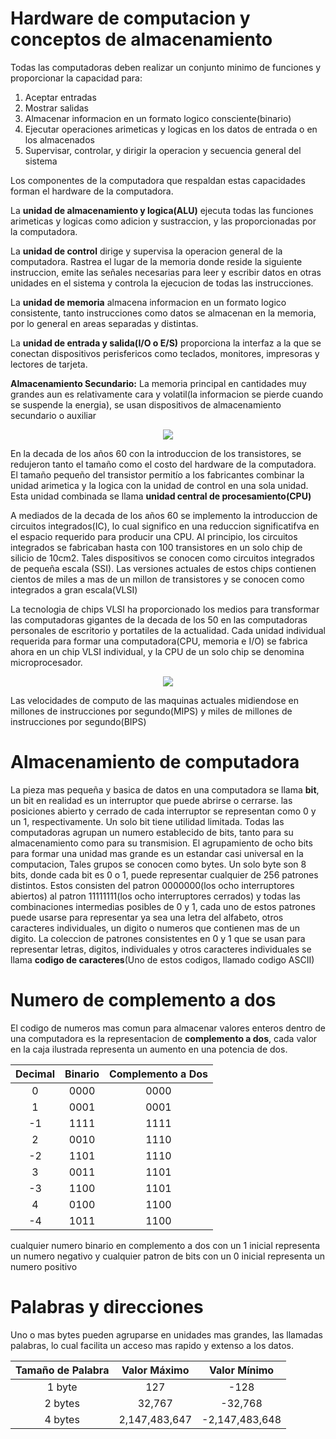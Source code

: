 # Hardware de computacion y conceptos de almacenamiento

Todas las computadoras deben realizar un conjunto minimo de funciones y proporcionar la capacidad para:

1. Aceptar entradas
2. Mostrar salidas
3. Almacenar informacion en un formato logico consciente(binario)
4. Ejecutar operaciones arimeticas y logicas en los datos de entrada o en los almacenados
5. Supervisar, controlar, y dirigir la operacion y secuencia general del sistema

Los componentes de la computadora que respaldan estas capacidades forman el hardware de la computadora.

La **unidad de almacenamiento y logica(ALU)** ejecuta todas las funciones arimeticas y logicas como adicion y sustraccion, y las proporcionadas por la computadora.

La **unidad de control** dirige y supervisa la operacion general de la computadora. Rastrea el lugar de la memoria donde reside la siguiente instruccion, emite las señales necesarias para leer y escribir datos en otras unidades en el sistema y controla la ejecucion de todas las instrucciones.

La **unidad de memoria** almacena informacion en un formato logico consistente, tanto instrucciones como datos se almacenan en la memoria, por lo general en areas separadas y distintas.

La **unidad de entrada y salida(I/O o E/S)** proporciona la interfaz a la que se conectan dispositivos perisfericos como teclados, monitores, impresoras y lectores de tarjeta.

**Almacenamiento Secundario:** La memoria principal en cantidades muy grandes aun es relativamente cara y volatil(la informacion se pierde cuando se suspende la energia), se usan dispositivos de almacenamiento secundario o auxiliar

<div align="center">
  <img src="https://i.postimg.cc/Jzh7ssT9/imagen.png">
</div>

En la decada de los años 60 con la introduccion de los transistores, se redujeron tanto el tamaño como el costo del hardware de la computadora.
El tamaño pequeño del transistor permitío a los fabricantes combinar la unidad arimetica y la logica con la unidad de control en una sola unidad.
Esta unidad combinada se llama **unidad central de procesamiento(CPU)**

A mediados de la decada de los años 60 se implemento la introduccion de circuitos integrados(IC), lo cual significo en una reduccion significatifva en el espacio requerido para producir una CPU.
Al principio, los circuitos integrados se fabricaban hasta con 100 transistores en un solo chip de silicio de 10cm2. Tales dispositivos se conocen como circuitos integrados de pequeña escala (SSI).
Las versiones actuales de estos chips contienen cientos de miles a mas de un millon de transistores y se conocen como integrados a gran escala(VLSI)

La tecnologia de chips VLSI ha proporcionado los medios para transformar las computadoras gigantes de la decada de los 50 en las computadoras personales de escritorio y portatiles de la actualidad.
Cada unidad individual requerida para formar una computadora(CPU, memoria e I/O) se fabrica ahora en un chip VLSI individual, y la CPU de un solo chip se denomina microprocesador.



<div align="center">
  <img src="https://i.postimg.cc/WpdqYb0m/imagen.png">
</div>

Las velocidades de computo de las maquinas actuales midiendose en millones de instrucciones por segundo(MIPS) y miles de millones de instrucciones por segundo(BIPS)

# Almacenamiento de computadora

La pieza mas pequeña y basica de datos en una computadora se llama **bit**, un bit en realidad es un interruptor que puede abrirse o cerrarse.
las posiciones abierto y cerrado de cada interruptor se representan como 0 y un 1, respectivamente.
Un solo bit tiene utilidad limitada.
Todas las computadoras agrupan un numero establecido de bits, tanto para su almacenamiento como para su transmision.
El agrupamiento de ocho bits para formar una unidad mas grande es un estandar casi universal en la computacion, Tales grupos se conocen como bytes. 
Un solo byte son 8 bits, donde cada bit es 0 o 1, puede representar cualquier de 256 patrones distintos.
Estos consisten del patron 0000000(los ocho interruptores abiertos) al patron 11111111(los ocho interruptores cerrados) y todas las combinaciones intermedias posibles de 0 y 1, cada uno de estos patrones puede usarse para representar ya sea una letra del alfabeto, otros caracteres individuales, un digito o numeros que contienen mas de un digito.
La coleccion de patrones consistentes en 0 y 1 que se usan para representar letras, digitos, individuales y otros caracteres individuales se llama **codigo de caracteres**(Uno de estos codigos, llamado codigo ASCII)

# Numero de complemento a dos

El codigo de numeros mas comun para almacenar valores enteros dentro de una computadora es la representacion de **complemento a dos**, cada valor en la caja ilustrada representa un aumento en una potencia de dos.
<div align="center">
  
| Decimal | Binario | Complemento a Dos |
|:-------:|:-------:|:------------------:|
|    0    |   0000  |        0000        |
|    1    |   0001  |        0001        |
|   -1    |   1111  |        1111        |
|    2    |   0010  |        1110        |
|   -2    |   1101  |        1110        |
|    3    |   0011  |        1101        |
|   -3    |   1100  |        1101        |
|    4    |   0100  |        1100        |
|   -4    |   1011  |        1100        |

</div>

cualquier numero binario en complemento a dos con un 1 inicial representa un numero negativo y cualquier patron de bits con un 0 inicial representa un numero positivo

# Palabras y direcciones
Uno o mas bytes pueden agruparse en unidades mas grandes, las llamadas palabras, lo cual facilita un acceso mas rapido y extenso a los datos.

<div align="center">
  
  | Tamaño de Palabra | Valor Máximo | Valor Mínimo |
|:------------------:|:------------:|:------------:|
|       1 byte       |    127       |    -128      |
|       2 bytes      |   32,767      |   -32,768    |
|       4 bytes      | 2,147,483,647 | -2,147,483,648|

</div>
